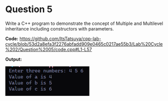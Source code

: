 Question 5
==========

Write a C++ program to demonstrate the concept of Multiple and Multilevel
inheritance including constructors with parameters.

**Code:**
https://github.com/ItsTatsuya/cpp-lab-cycle/blob/53d2a8efa3f2276abfadd909e0465c0217ae55b3/Lab%20Cycle%202/Question%2005/code.cpp#L1-L57

**Output:**


![image](/Lab%20Cycle%202/Question%2005/output.PNG)